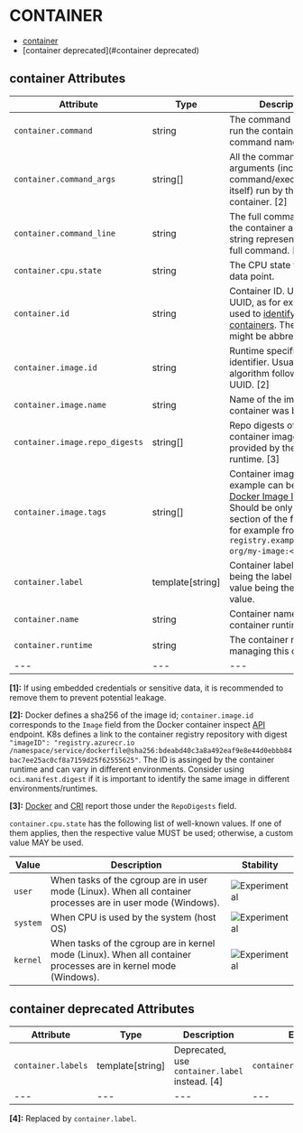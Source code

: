 
<!--- Hugo front matter used to generate the website version of this page:
--->

# CONTAINER

- [container](#container)
- [container deprecated](#container deprecated)


## container Attributes

| Attribute  | Type | Description  | Examples  | Stability |
|---|---|---|---|---|
| `container.command` | string | The command used to run the container (i.e. the command name). [1] | `otelcontribcol` | ![Experimental](https://img.shields.io/badge/-experimental-blue) |
| `container.command_args` | string[] | All the command arguments (including the command/executable itself) run by the container. [2]  | `otelcontribcol, --config, config.yaml` | ![Experimental](https://img.shields.io/badge/-experimental-blue) |
| `container.command_line` | string | The full command run by the container as a single string representing the full command. [2]  | `otelcontribcol --config config.yaml` | ![Experimental](https://img.shields.io/badge/-experimental-blue) |
| `container.cpu.state` | string | The CPU state for this data point.  | `user`; `system`; `kernel` | ![Experimental](https://img.shields.io/badge/-experimental-blue) |
| `container.id` | string | Container ID. Usually a UUID, as for example used to [identify Docker containers](https://docs.docker.com/engine/reference/run/#container-identification). The UUID might be abbreviated.  | `a3bf90e006b2` | ![Experimental](https://img.shields.io/badge/-experimental-blue) |
| `container.image.id` | string | Runtime specific image identifier. Usually a hash algorithm followed by a UUID. [2] | `sha256:19c92d0a00d1b66d897bceaa7319bee0dd38a10a851c60bcec9474aa3f01e50f` | ![Experimental](https://img.shields.io/badge/-experimental-blue) |
| `container.image.name` | string | Name of the image the container was built on.  | `gcr.io/opentelemetry/operator` | ![Experimental](https://img.shields.io/badge/-experimental-blue) |
| `container.image.repo_digests` | string[] | Repo digests of the container image as provided by the container runtime. [3] | `example@sha256:afcc7f1ac1b49db317a7196c902e61c6c3c4607d63599ee1a82d702d249a0ccb`; `internal.registry.example.com:5000/example@sha256:b69959407d21e8a062e0416bf13405bb2b71ed7a84dde4158ebafacfa06f5578` | ![Experimental](https://img.shields.io/badge/-experimental-blue) |
| `container.image.tags` | string[] | Container image tags. An example can be found in [Docker Image Inspect](https://docs.docker.com/engine/api/v1.43/#tag/Image/operation/ImageInspect). Should be only the `<tag>` section of the full name for example from `registry.example.com/my-org/my-image:<tag>`.  | `v1.27.1`; `3.5.7-0` | ![Experimental](https://img.shields.io/badge/-experimental-blue) |
| `container.label` | template[string] | Container labels, `<key>` being the label name, the value being the label value.  | `container.label.app=nginx` | ![Experimental](https://img.shields.io/badge/-experimental-blue) |
| `container.name` | string | Container name used by container runtime.  | `opentelemetry-autoconf` | ![Experimental](https://img.shields.io/badge/-experimental-blue) |
| `container.runtime` | string | The container runtime managing this container.  | `docker`; `containerd`; `rkt` | ![Experimental](https://img.shields.io/badge/-experimental-blue) |
|---|---|---|---|---|

**[1]:** If using embedded credentials or sensitive data, it is recommended to remove them to prevent potential leakage.

**[2]:** Docker defines a sha256 of the image id; `container.image.id` corresponds to the `Image` field from the Docker container inspect [API](https://docs.docker.com/engine/api/v1.43/#tag/Container/operation/ContainerInspect) endpoint.
K8s defines a link to the container registry repository with digest `"imageID": "registry.azurecr.io /namespace/service/dockerfile@sha256:bdeabd40c3a8a492eaf9e8e44d0ebbb84bac7ee25ac0cf8a7159d25f62555625"`.
The ID is assinged by the container runtime and can vary in different environments. Consider using `oci.manifest.digest` if it is important to identify the same image in different environments/runtimes.

**[3]:** [Docker](https://docs.docker.com/engine/api/v1.43/#tag/Image/operation/ImageInspect) and [CRI](https://github.com/kubernetes/cri-api/blob/c75ef5b473bbe2d0a4fc92f82235efd665ea8e9f/pkg/apis/runtime/v1/api.proto#L1237-L1238) report those under the `RepoDigests` field.


`container.cpu.state` has the following list of well-known values. If one of them applies, then the respective value MUST be used; otherwise, a custom value MAY be used.

| Value  | Description | Stability |
|---|---|---|
| `user` | When tasks of the cgroup are in user mode (Linux). When all container processes are in user mode (Windows). |  ![Experimental](https://img.shields.io/badge/-experimental-blue) |
| `system` | When CPU is used by the system (host OS) |  ![Experimental](https://img.shields.io/badge/-experimental-blue) |
| `kernel` | When tasks of the cgroup are in kernel mode (Linux). When all container processes are in kernel mode (Windows). |  ![Experimental](https://img.shields.io/badge/-experimental-blue) |


## container deprecated Attributes

| Attribute  | Type | Description  | Examples  | Stability |
|---|---|---|---|---|
| `container.labels` | template[string] | Deprecated, use `container.label` instead. [4] | `container.label.app=nginx` | ![Deprecated](https://img.shields.io/badge/-deprecated-red) |
|---|---|---|---|---|

**[4]:** Replaced by `container.label`.

